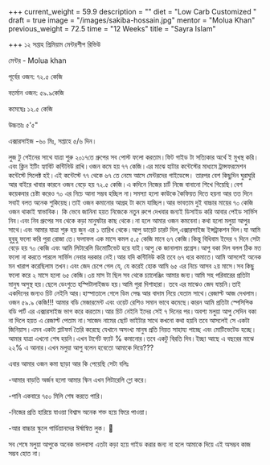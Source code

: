 +++
current_weight = 59.9
description = ""
diet = "Low Carb Customized "
draft = true
image = "/images/sakiba-hossain.jpg"
mentor = "Molua Khan"
previous_weight = 72.5
time = "12 Weeks"
title = "Sayra Islam"

+++
১২ সপ্তাহ প্রিমিয়াম মেন্টরশীপ রিভিউ

মেন্টর - Molua khan

পূর্বের ওজন: ৭২.৫ কেজি

বতর্মান ওজন: ৫৯.৯কেজি

কমেছেঃ ১২.৫ কেজি

উচ্চতাঃ ৫'৫"

এক্সারসাইজ -৬০ মিঃ, সপ্তাহে ৫/৬ দিন।

লুজ টু গেইনের সাথে যাত্রা শুরু ২০১৭তে গ্রুপের সব পোস্ট ফলো করতাম।ফিট গাইড টা সত্যিকার অর্থে ই মুখস্থ করি।এবং ক্লিন ইটিং হ্যাবিট কন্টিনিউ রাখি।ওজন কমে হয় ৭৭ কেজি।এর মাঝে হাটার কন্টেস্টের মাধ্যমে ট্রান্সফরমেশন কন্টেস্টে সিলেক্ট হই।এই কন্টেস্টে ৭৭ থেকে ৬৭ তে নেমে আসে মেন্টরদের গাইডেন্সে। তারপর বেশ কিছুদিন ঘুরাঘুরি আর বাইরে খাবার কারনে ওজন বেড়ে হয় ৭২.৫ কেজি।এ কদিনে নিজের চার্ট নিজে বানানো শিখে গিয়েছি।বেশ কয়েকবার চেষ্টা করেও ৭০ এর নিচে আনা সম্ভব হচ্ছিল না।সমস্যা হলো কাউকে কৈফিয়ত দিতে হয়না আর তত দিনে সবাই বলত অনেক শুকিয়েছ।তাই ওজন কমানোর আগ্রহ টা কমে যাচ্ছিল।আর ভাবতাম দুই বাচ্চার মায়ের ৭০ কেজি ওজন থাকাই স্বাভাবিক। কি ভেবে জানিনা হয়ত নিজেকে নতুন রুপে দেখবার জন্যই ডিসাইড করি আবার পেইড সার্ভিস নিব।এবং নিব গ্রুপের সব থেকে কড়া মানুষটার কাছ থেকে।না হলে আমার ওজন কমবেনা।কথা হলো মলুয়া আপুর সাথে।এবং আমার যাত্রা শুরু হয় জুন এর ১ তারিখ থেকে।আপু ডায়েট চারট দিল,এক্সারসাইজ ইন্সট্রাকশন দিল।যা আমি হুবুহু ফলো করি পুরা রোজা তে।ফলাফল এক মাসে কমল ৫.৫ কেজি মানে ৬৭ কেজি।কিন্তু বিধিবাম ইদের ৭ দিনে সেটা বেড়ে হয় ৭০ কেজি এবং আমি লিটারেলি ডিমোটিভেট হয়ে যাই।আপু কে জানালাম প্রগ্রেস।আপু বকা দিল বলল ঠিক মত ফলো না করতে পারলে সার্ভিস নেবার দরকার নেই।আর যদি কন্টিনিউ করি তবে ৬৭ ধরে কমাতে।আমি আসলেই অনেক মন খারাপ করেছিলাম তখন।এবং জেদ চেপে গেল যে, যে করেই হোক আমি ৬৫ এর নিচে আসব ২য় মাসে।সব কিছু ফলো করে ২ মাসে হলো ৬৫ কেজি।৩য় মাস টা ছিল সব থেকে চ্যালেঞ্জিং আমার জন্য।আমি সহ পরিবারের প্রতিটা মানুষ অসুস্থ হয়।ছেলে ডেংগুতে হস্পিটালাইজড হয়।আমি পুরা দিশাহারা। তবে এর মাঝেও জেদ যায়নি।তাই একদিনের জন্যও চিট নেইনি আর।হাস্পাতালে গেলে ডিম সেদ্ধ আর বাদাম নিয়ে যেতাম সাথে।রেজাল্ট আজ দেখলাম।ওজন ৫৯.৯ কেজি!!! আমার বডি মেজারমেন্ট এবং ওয়েট রেশিও সমান ভাবে কমেছে।কারন আমি প্রতিটা স্পেসিপিক বডি পার্ট এর এক্সারসাইজ ভাগ করে করতাম।আর চিট নেইনি ইদের সেই ৭ দিনের পর।অবশ্য মলুয়া আপু সেদিন বকা না দিলে হয়ত এ রেজাল্ট পেতাম না।সাজেদ নামের ছোট ভাইটার সাথে কখনো কথা হয়নি তবে আসলেই সে একটা জিনিয়াস।এমন একটা প্লাটফর্ম তৈরি করেছে যেখানে অসংখ্য মানুষ প্রতি নিয়ত সাহায্য পাচ্ছে এবং মোটিভেটেড হচ্ছে।আমার যাত্রা এখনো শেষ হয়নি।এখন টার্গেট ফ্যাট % কমানোর।তবে একটু বিরতি দিব।ইচ্ছা আছে এ বছরের মাঝে ২২% এ আনার।এখন মলুয়া আপু বলেন হবেতো আমাকে দিয়ে???

এবার আমার ওজন কমা ছাড়া আর কি পেয়েছি সেটা বলিঃ

\-আমার বাড়তি অর্জন হলো আমার স্কিন এখন লিটারেলি গ্লো করে।

\-পানি একবারে ৭৫০ মিলি শেষ করতে পারি।

\-নিজের প্রতি হারিয়ে যাওয়া বিশ্বাস অনেক শক্ত হয়ে ফিরে পাওয়া।

\-আর বাচ্চার স্কুলে গার্ডিয়ানদের ঈর্ষান্বিত লুক। 🤭

সব শেষে মলুয়া আপুকে অনেক ভালবাসা এতটা কড়া হয়ে গাইড করার জন্য না হলে আমাকে দিয়ে এই অসম্ভব কাজ সম্ভব হোত না।